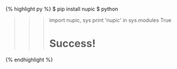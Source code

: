 {% highlight py %}
$ pip install nupic
$ python
>>> import nupic, sys
>>> print 'nupic' in sys.modules
True
>>> # Success!
{% endhighlight %}
